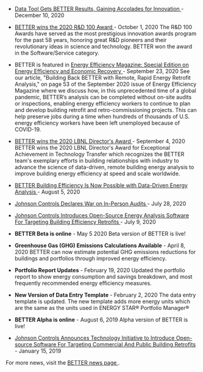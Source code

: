 
- [Data Tool Gets BETTER Results, Gaining Accolades for Innovation <span class="ml-1 align-center"><i class="fas fa-external-link-alt"></i></span>](https://www.icf.com/insights/culture/better-data-tool-rd100-award) - December 10, 2020

- [BETTER wins the 2020 R&D 100 Award <span class="ml-1 align-center"><i class="fas fa-external-link-alt"></i></span>](https://www.rdworldonline.com/rd-100-award-winners-announced-in-process-prototyping-and-software-services-categories/) - October 1, 2020
The R&D 100 Awards have served as the most prestigious innovation awards program for the past 58 years, honoring great R&D pioneers and their revolutionary ideas in science and technology. BETTER won the award in the Software/Service category.

- BETTER is featured in [Energy Efficiency Magazine: Special Edition on Energy Efficiency and Economic Recovery <span class="ml-1 align-center"><i class="fas fa-external-link-alt"></i></span>](https://www.energyefficiencymagazine.com/) - September 23, 2020
See our article, "Building Back BETTER with Remote, Rapid Energy Retrofit Analysis," on page 53 of the September 2020 issue of Energy Efficiency Magazine where we discuss how, in this unprecedented time of a global pandemic, BETTER’s analysis can be completed without on-site audits or inspections, enabling energy efficiency workers to continue to plan and develop building retrofit and retro-commissioning projects. This can help preserve jobs during a time when hundreds of thousands of U.S. energy efficiency workers have been left unemployed because of COVID-19.

- [BETTER wins the 2020 LBNL Director's Award <span class="ml-1 align-center"><i class="fas fa-external-link-alt"></i></span>](https://recognition.lbl.gov/2020-laureates/) - September 4, 2020
BETTER wins the 2020 LBNL Director's Award for Exceptional Achievement in Technology Transfer which recognizes the BETTER team's exemplary efforts in building relationships with industry to advance the science of data-driven, remote building energy analysis to improve building energy efficiency at speed and scale worldwide.

- [BETTER Building Efficiency Is Now Possible with Data-Driven Energy Analysis <span class="ml-1 align-center"><i class="fas fa-external-link-alt"></i></span>](https://www.ase.org/blog/better-building-efficiency-now-possible-data-driven-energy-analysis) - August 5, 2020

- [Johnson Controls Declares War on In-Person Audits <span class="ml-1 align-center"><i class="fas fa-external-link-alt"></i></span>](https://www.propmodo.com/johnson-controls-declares-war-on-in-person-audits/) - July 28, 2020

- [Johnson Controls Introduces Open-Source Energy Analysis Software For Targeting Building Efficiency Retrofits <span class="ml-1 align-center"><i class="fas fa-external-link-alt"></i></span>](https://www.johnsoncontrols.com/media-center/news/press-releases/2020/07/09/johnson-controls-introduces-opensource-energy-analysis-software-for-targeting-building-efficiency-re) - July 9, 2020

- **BETTER Beta is online** - May 5 2020
Beta version of BETTER is live!

- **Greenhouse Gas (GHG) Emissions Calculations Available** - April 8, 2020
BETTER can now estimate potential GHG emissions reductions for buildings and portfolios through improved energy efficiency.

- **Portfolio Report Updates** - February 19, 2020
Updated the portfolio report to show energy consumption and savings breakdown, and most frequently recommended energy efficiency measures.

- **New Version of Data Entry Template** - February 2, 2020
The data entry template is updated. The new template adds more energy units which are the same as the units used in ENERGY STAR® Portfolio Manager®

- **BETTER Alpha is online** - August 6, 2019
Alpha version of BETTER is live!

- [Johnson Controls Announces Technology Initiative to Introduce Open-source Software For Targeting Commercial And Public Building Retrofits <span class="ml-1 align-center"><i class="fas fa-external-link-alt"></i></span>](https://www.johnsoncontrols.com/media-center/news/press-releases/2019/01/15/open-source-software-for-targeting-commercial-and-public-building-retrofits) - January 15, 2019

For more news, visit the [BETTER news page <span class="ml-1 align-center"><i class="fas fa-external-link-alt"></i></span>](https://better.lbl.gov/news/). 